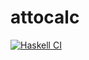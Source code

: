 # attocalc
[![Haskell CI](https://github.com/kasshiy/attocalc/actions/workflows/haskell.yml/badge.svg)](https://github.com/kasshiy/attocalc/actions/workflows/haskell.yml)
